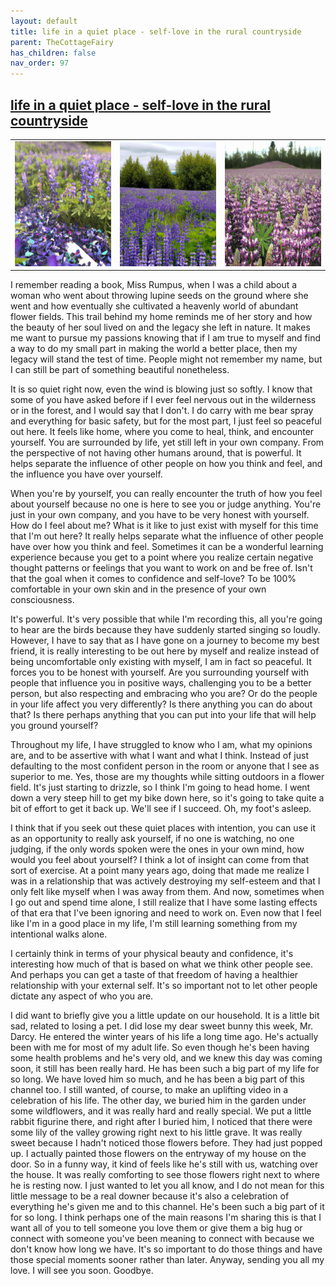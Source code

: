 ```yaml
---
layout: default
title: life in a quiet place - self-love in the rural countryside
parent: TheCottageFairy
has_children: false
nav_order: 97
---
```


## [life in a quiet place - self-love in the rural countryside](https://www.youtube.com/watch?v=YzR8mofGiJE)

<div>
<table align="center">
	<tr>
		<td align="center">
			<img src="../../posters/life_in_a_quiet_place_-_self-love_in_the_rural_countryside-[YzR8mofGiJE]/generated_00.png" height="200" width="200"/>
		</td>
		<td align="center">
			<img src="../../posters/life_in_a_quiet_place_-_self-love_in_the_rural_countryside-[YzR8mofGiJE]/generated_01.png" height="200" width="200"/>
		</td>
		<td align="center">
			<img src="../../posters/life_in_a_quiet_place_-_self-love_in_the_rural_countryside-[YzR8mofGiJE]/generated_02.png" height="200" width="200"/>
		</td>
	</tr>
</table>
</div>

I remember reading a book, Miss Rumpus, when I was a child about a woman who went about throwing lupine seeds on the ground where she went and how eventually she cultivated a heavenly world of abundant flower fields. This trail behind my home reminds me of her story and how the beauty of her soul lived on and the legacy she left in nature. It makes me want to pursue my passions knowing that if I am true to myself and find a way to do my small part in making the world a better place, then my legacy will stand the test of time. People might not remember my name, but I can still be part of something beautiful nonetheless.

It is so quiet right now, even the wind is blowing just so softly. I know that some of you have asked before if I ever feel nervous out in the wilderness or in the forest, and I would say that I don't. I do carry with me bear spray and everything for basic safety, but for the most part, I just feel so peaceful out here. It feels like home, where you come to heal, think, and encounter yourself. You are surrounded by life, yet still left in your own company. From the perspective of not having other humans around, that is powerful. It helps separate the influence of other people on how you think and feel, and the influence you have over yourself.

When you're by yourself, you can really encounter the truth of how you feel about yourself because no one is here to see you or judge anything. You're just in your own company, and you have to be very honest with yourself. How do I feel about me? What is it like to just exist with myself for this time that I'm out here? It really helps separate what the influence of other people have over how you think and feel. Sometimes it can be a wonderful learning experience because you get to a point where you realize certain negative thought patterns or feelings that you want to work on and be free of. Isn't that the goal when it comes to confidence and self-love? To be 100% comfortable in your own skin and in the presence of your own consciousness.

It's powerful. It's very possible that while I'm recording this, all you're going to hear are the birds because they have suddenly started singing so loudly. However, I have to say that as I have gone on a journey to become my best friend, it is really interesting to be out here by myself and realize instead of being uncomfortable only existing with myself, I am in fact so peaceful. It forces you to be honest with yourself. Are you surrounding yourself with people that influence you in positive ways, challenging you to be a better person, but also respecting and embracing who you are? Or do the people in your life affect you very differently? Is there anything you can do about that? Is there perhaps anything that you can put into your life that will help you ground yourself?

Throughout my life, I have struggled to know who I am, what my opinions are, and to be assertive with what I want and what I think. Instead of just defaulting to the most confident person in the room or anyone that I see as superior to me. Yes, those are my thoughts while sitting outdoors in a flower field. It's just starting to drizzle, so I think I'm going to head home. I went down a very steep hill to get my bike down here, so it's going to take quite a bit of effort to get it back up. We'll see if I succeed. Oh, my foot's asleep.

I think that if you seek out these quiet places with intention, you can use it as an opportunity to really ask yourself, if no one is watching, no one judging, if the only words spoken were the ones in your own mind, how would you feel about yourself? I think a lot of insight can come from that sort of exercise. At a point many years ago, doing that made me realize I was in a relationship that was actively destroying my self-esteem and that I only felt like myself when I was away from them. And now, sometimes when I go out and spend time alone, I still realize that I have some lasting effects of that era that I've been ignoring and need to work on. Even now that I feel like I'm in a good place in my life, I'm still learning something from my intentional walks alone.

I certainly think in terms of your physical beauty and confidence, it's interesting how much of that is based on what we think other people see. And perhaps you can get a taste of that freedom of having a healthier relationship with your external self. It's so important not to let other people dictate any aspect of who you are.

I did want to briefly give you a little update on our household. It is a little bit sad, related to losing a pet. I did lose my dear sweet bunny this week, Mr. Darcy. He entered the winter years of his life a long time ago. He's actually been with me for most of my adult life. So even though he's been having some health problems and he's very old, and we knew this day was coming soon, it still has been really hard. He has been such a big part of my life for so long. We have loved him so much, and he has been a big part of this channel too. I still wanted, of course, to make an uplifting video in a celebration of his life. The other day, we buried him in the garden under some wildflowers, and it was really hard and really special. We put a little rabbit figurine there, and right after I buried him, I noticed that there were some lily of the valley growing right next to his little grave. It was really sweet because I hadn't noticed those flowers before. They had just popped up. I actually painted those flowers on the entryway of my house on the door. So in a funny way, it kind of feels like he's still with us, watching over the house. It was really comforting to see those flowers right next to where he is resting now. I just wanted to let you all know, and I do not mean for this little message to be a real downer because it's also a celebration of everything he's given me and to this channel. He's been such a big part of it for so long. I think perhaps one of the main reasons I'm sharing this is that I want all of you to tell someone you love them or give them a big hug or connect with someone you've been meaning to connect with because we don't know how long we have. It's so important to do those things and have those special moments sooner rather than later. Anyway, sending you all my love. I will see you soon. Goodbye.